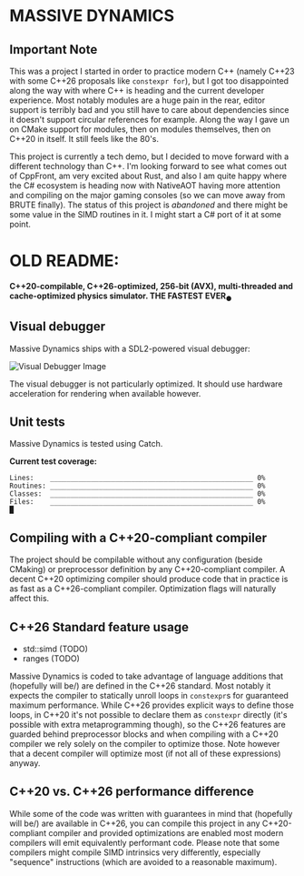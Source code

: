 ﻿# MASSIVE DYNAMICS

## Important Note

This was a project I started in order to practice modern C\++ (namely C\++23 with some C\++26 proposals like `constexpr for`), but I got too disappointed along the way with where C\++ is heading and the current developer experience. Most notably modules are a huge pain in the rear, editor support is terribly bad and you still have to care about dependencies since it doesn't support circular references for example. Along the way I gave un on CMake support for modules, then on modules themselves, then on C\++20 in itself. It still feels like the 80's.

This project is currently a tech demo, but I decided to move forward with a different technology than C\++. I'm looking forward to see what comes out of CppFront, am very excited about Rust, and also I am quite happy where the C# ecosystem is heading now with NativeAOT having more attention and compiling on the major gaming consoles (so we can move away from BRUTE finally). The status of this project is *abandoned* and there might be some value in the SIMD routines in it. I might start a C# port of it at some point.

# OLD README:

**C\++20-compilable, C\++26-optimized, 256-bit (AVX), multi-threaded and cache-optimized physics simulator. THE FASTEST EVER<sub>●</sub>**

## Visual debugger

Massive Dynamics ships with a SDL2-powered visual debugger:

![Visual Debugger Image](visual_debugger.png)

The visual debugger is not particularly optimized. It should use hardware acceleration for rendering when available however.

## Unit tests

Massive Dynamics is tested using Catch.

**Current test coverage:**

```
Lines:    __________________________________________________ 0%
Routines: __________________________________________________ 0%
Classes:  __________________________________________________ 0%
Files:    __________________________________________________ 0%
█
```

## Compiling with a C\++20-compliant compiler

The project should be compilable without any configuration (beside CMaking) or preprocessor definition by any C\++20-compliant compiler. A decent C\++20 optimizing compiler should produce code that in practice is as fast as a C\++26-compliant compiler. Optimization flags will naturally affect this.

## C\++26 Standard feature usage

- std::simd (TODO)
- ranges (TODO)

Massive Dynamics is coded to take advantage of language additions that (hopefully will be/) are defined in the C\++26 standard. Most notably it expects the compiler to statically unroll loops in `constexpr`s for guaranteed maximum performance. While C\++26 provides explicit ways to define those loops, in C\++20 it's not possible to declare them as `constexpr` directly (it's possible with extra metaprogramming though), so the C\++26 features are guarded behind preprocessor blocks and when compiling with a C\++20 compiler we rely solely on the compiler to optimize those. Note however that a decent compiler will optimize most (if not all of these expressions) anyway.

## C\++20 vs. C\++26 performance difference

While some of the code was written with guarantees in mind that (hopefully will be/) are available in C\++26, you can compile this project in any C\++20-compliant compiler and provided optimizations are enabled most modern compilers will emit equivalently performant code. Please note that some compilers might compile SIMD intrinsics very differently, especially "sequence" instructions (which are avoided to a reasonable maximum).